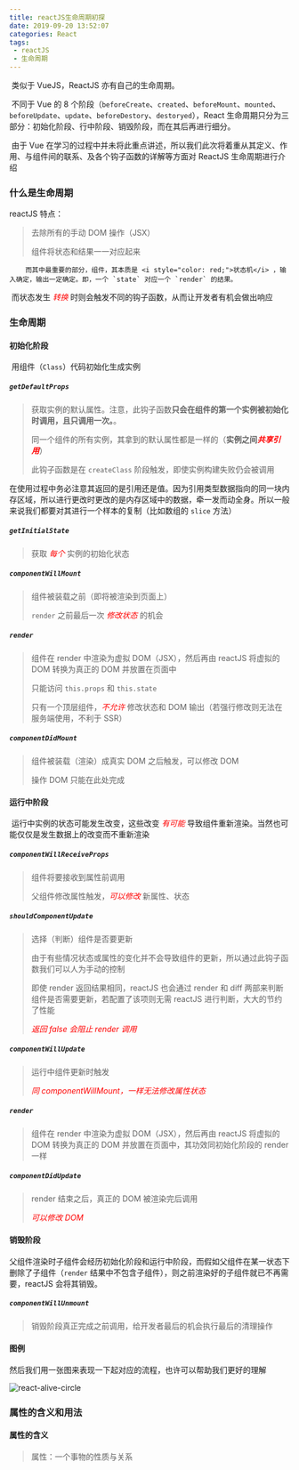 ```yaml
---
title: reactJS生命周期初探
date: 2019-09-20 13:52:07
categories: React
tags:
 - reactJS
 - 生命周期
---
```


​		类似于 VueJS，ReactJS 亦有自己的生命周期。

​		不同于 Vue 的 8 个阶段（`beforeCreate`、`created`、`beforeMount`、`mounted`、`beforeUpdate`、`update`、`beforeDestory`、`destoryed`），React 生命周期只分为三部分：初始化阶段、行中阶段、销毁阶段，而在其后再进行细分。

​		由于 Vue 在学习的过程中并未将此重点讲述，所以我们此次将着重从其定义、作用、与组件间的联系、及各个钩子函数的详解等方面对 ReactJS 生命周期进行介绍

<!--more-->

### 什么是生命周期

reactJS 特点：

> 去除所有的手动 DOM 操作（JSX）
>
> 组件将状态和结果一一对应起来

 		而其中最重要的部分，组件，其本质是 <i style="color: red;">状态机</i> ，输入确定，输出一定确定。即，一个 `state` 对应一个 `render` 的结果。

​		而状态发生 <i style="color: red">转换</i> 时则会触发不同的钩子函数，从而让开发者有机会做出响应

### 生命周期

#### 初始化阶段

​		用组件（`Class`）代码初始化生成实例

##### `getDefaultProps`

> 获取实例的默认属性。注意，此钩子函数**只会在组件的第一个实例被初始化时调用，且只调用一次。**。
>
> 同一个组件的所有实例，其拿到的默认属性都是一样的（**实例之间<i style="color: red;">共享引用</i>**）
>
> 此钩子函数是在 `createClass` 阶段触发，即使实例构建失败仍会被调用

​		在使用过程中务必注意其返回的是引用还是值。因为引用类型数据指向的同一块内存区域，所以进行更改时更改的是内存区域中的数据，牵一发而动全身。所以一般来说我们都要对其进行一个样本的复制（比如数组的 `slice` 方法）

##### `getInitialState`

> 获取 <i style="color: red;">每个</i> 实例的初始化状态

##### `componentWillMount`

> 组件被装载之前（即将被渲染到页面上）
>
> `render` 之前最后一次 <i style="color: red;">修改状态</i> 的机会

##### `render`

> 组件在 render 中渲染为虚拟 DOM（JSX），然后再由 reactJS 将虚拟的 DOM 转换为真正的 DOM 并放置在页面中
>
> 只能访问 `this.props` 和 `this.state`
>
> 只有一个顶层组件，<i style="color: red;">不允许</i> 修改状态和 DOM 输出（若强行修改则无法在服务端使用，不利于 SSR）

##### `componentDidMount`

> 组件被装载（渲染）成真实 DOM 之后触发，可以修改 DOM
>
> 操作 DOM 只能在此处完成

#### 运行中阶段

​		运行中实例的状态可能发生改变，这些改变 <i style="color: red;">有可能</i> 导致组件重新渲染。当然也可能仅仅是发生数据上的改变而不重新渲染

##### `componentWillReceiveProps`

> 组件将要接收到属性前调用
>
> 父组件修改属性触发，<i style="color: red;">可以修改</i> 新属性、状态

##### `shouldComponentUpdate`

> 选择（判断）组件是否要更新
>
> 由于有些情况状态或属性的变化并不会导致组件的更新，所以通过此钩子函数我们可以人为手动的控制
>
> 即使 render 返回结果相同，reactJS 也会通过 render 和 diff 两部来判断组件是否需要更新，若配置了该项则无需 reactJS 进行判断，大大的节约了性能
>
> <i style="color: red;">返回 false 会阻止 render 调用</i> 

##### `componentWillUpdate`

>运行中组件更新时触发
>
><i style="color: red;">同 componentWillMount，一样无法修改属性状态</i> 

##### `render`

>组件在 render 中渲染为虚拟 DOM（JSX），然后再由 reactJS 将虚拟的 DOM 转换为真正的 DOM 并放置在页面中，其功效同初始化阶段的 render一样

##### `componentDidUpdate`

>render 结束之后，真正的 DOM 被渲染完后调用
>
><i style="color: red;">可以修改 DOM</i> 

#### 销毁阶段

​		父组件渲染时子组件会经历初始化阶段和运行中阶段，而假如父组件在某一状态下删除了子组件（`render` 结果中不包含子组件），则之前渲染好的子组件就已不再需要，reactJS 会将其销毁。

##### `componentWillUnmount`

> 销毁阶段真正完成之前调用，给开发者最后的机会执行最后的清理操作

#### 图例

​		然后我们用一张图来表现一下起对应的流程，也许可以帮助我们更好的理解

![react-alive-circle](https://ae01.alicdn.com/kf/Hc7300710040049adb770db5a7a9a43e4k.png)

### 属性的含义和用法

#### 属性的含义

> 属性：一个事物的性质与关系

